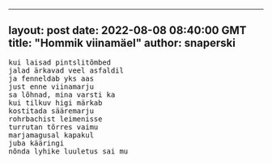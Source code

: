 
---
layout: post
date: 2022-08-08 08:40:00 GMT
title: "Hommik viinamäel"
author: snaperski
---
<pre>
kui laisad pintslitõmbed
jalad ärkavad veel asfaldil
ja fenneldab yks aas
just enne viinamarju
sa lõhnad, mina varsti ka
kui tilkuv higi märkab
kostitada sääremarju
rohrbachist leimenisse
turrutan tõrres vaimu
marjamagusal kapakul
juba kääringi
nõnda lyhike luuletus sai mu
</pre>
